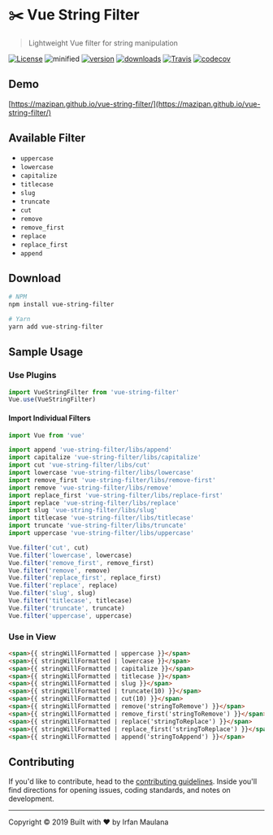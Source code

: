 # :scissors: Vue String Filter

> Lightweight Vue filter for string manipulation

[![License](https://img.shields.io/github/license/mazipan/vue-string-filter.svg?maxAge=3600)](https://github.com/mazipan/vue-string-filter) ![minified](https://badgen.net/bundlephobia/minzip/vue-string-filter) [![version](https://img.shields.io/npm/v/vue-string-filter.svg)](https://www.npmjs.com/package/vue-string-filter) [![downloads](https://img.shields.io/npm/dt/vue-string-filter.svg)](https://www.npmjs.com/package/vue-string-filter) [![Travis](https://img.shields.io/travis/mazipan/vue-string-filter.svg)](https://travis-ci.org/mazipan/vue-string-filter) [![codecov](https://codecov.io/gh/mazipan/vue-string-filter/branch/master/graph/badge.svg)](https://codecov.io/gh/mazipan/vue-string-filter)

## Demo

[https://mazipan.github.io/vue-string-filter/](https://mazipan.github.io/vue-string-filter/)

## Available Filter

+ `uppercase`
+ `lowercase`
+ `capitalize`
+ `titlecase`
+ `slug`
+ `truncate`
+ `cut`
+ `remove`
+ `remove_first`
+ `replace`
+ `replace_first`
+ `append`

## Download

```bash
# NPM
npm install vue-string-filter

# Yarn
yarn add vue-string-filter
```

## Sample Usage

### Use Plugins

```javascript
import VueStringFilter from 'vue-string-filter'
Vue.use(VueStringFilter)
```

#### Import Individual Filters

```javascript
import Vue from 'vue'

import append 'vue-string-filter/libs/append'
import capitalize 'vue-string-filter/libs/capitalize'
import cut 'vue-string-filter/libs/cut'
import lowercase 'vue-string-filter/libs/lowercase'
import remove_first 'vue-string-filter/libs/remove-first'
import remove 'vue-string-filter/libs/remove'
import replace_first 'vue-string-filter/libs/replace-first'
import replace 'vue-string-filter/libs/replace'
import slug 'vue-string-filter/libs/slug'
import titlecase 'vue-string-filter/libs/titlecase'
import truncate 'vue-string-filter/libs/truncate'
import uppercase 'vue-string-filter/libs/uppercase'

Vue.filter('cut', cut)
Vue.filter('lowercase', lowercase)
Vue.filter('remove_first', remove_first)
Vue.filter('remove', remove)
Vue.filter('replace_first', replace_first)
Vue.filter('replace', replace)
Vue.filter('slug', slug)
Vue.filter('titlecase', titlecase)
Vue.filter('truncate', truncate)
Vue.filter('uppercase', uppercase)
```

### Use in View

```html
<span>{{ stringWillFormatted | uppercase }}</span>
<span>{{ stringWillFormatted | lowercase }}</span>
<span>{{ stringWillFormatted | capitalize }}</span>
<span>{{ stringWillFormatted | titlecase }}</span>
<span>{{ stringWillFormatted | slug }}</span>
<span>{{ stringWillFormatted | truncate(10) }}</span>
<span>{{ stringWillFormatted | cut(10) }}</span>
<span>{{ stringWillFormatted | remove('stringToRemove') }}</span>
<span>{{ stringWillFormatted | remove_first('stringToRemove') }}</span>
<span>{{ stringWillFormatted | replace('stringToReplace') }}</span>
<span>{{ stringWillFormatted | replace_first('stringToReplace') }}</span>
<span>{{ stringWillFormatted | append('stringToAppend') }}</span>
```

## Contributing

If you'd like to contribute, head to the [contributing guidelines](/CONTRIBUTING.md). Inside you'll find directions for opening issues, coding standards, and notes on development.

------

Copyright © 2019 Built with ❤️ by Irfan Maulana
